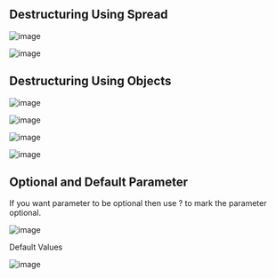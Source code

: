 ## Destructuring Using Spread

![image](https://github.com/msdsunny/WebDevPreparation/assets/39462578/b1a1094d-4a28-4d1c-bb7e-bd61085386c0)

![image](https://github.com/msdsunny/WebDevPreparation/assets/39462578/ed3ea4cb-8584-45ea-b624-7760c87c7f3c)

## Destructuring Using Objects

![image](https://github.com/msdsunny/WebDevPreparation/assets/39462578/edc3b7a8-ea85-4291-b6bb-217f7b4165fd)

![image](https://github.com/msdsunny/WebDevPreparation/assets/39462578/838e7722-0d88-4659-a2c9-cf5f6bb3ec22)

![image](https://github.com/msdsunny/WebDevPreparation/assets/39462578/80b368fa-788a-4b83-844d-969bbf3adccc)

![image](https://github.com/msdsunny/WebDevPreparation/assets/39462578/99efcc6a-eea1-4f41-9d04-99e4ce5048e1)

## Optional and Default Parameter

If you want parameter to be optional then use ? to mark the parameter optional.

![image](https://github.com/msdsunny/WebDevPreparation/assets/39462578/80984b6a-8f60-47c6-b7e4-a4bc46914387)

Default Values

![image](https://github.com/msdsunny/WebDevPreparation/assets/39462578/60eece27-df8b-454f-bb56-eb91e65cdaff)











